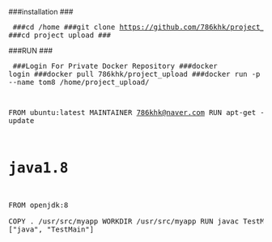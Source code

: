 ###installation
###<pre>
###cd /home
###git clone https://github.com/786khk/project_upload.git
###cd project_upload
###</pre>

###RUN
###<pre>
###Login For Private Docker Repository
###docker login
###docker pull 786khk/project_upload
###docker run -p 8080:8080 -v --name tom8 /home/project_upload/

FROM ubuntu:latest
MAINTAINER 786khk@naver.com
RUN apt-get -y update

# java1.8
FROM openjdk:8	
COPY . /usr/src/myapp
WORKDIR /usr/src/myapp
RUN javac TestMain.java
CMD ["java", "TestMain"]
